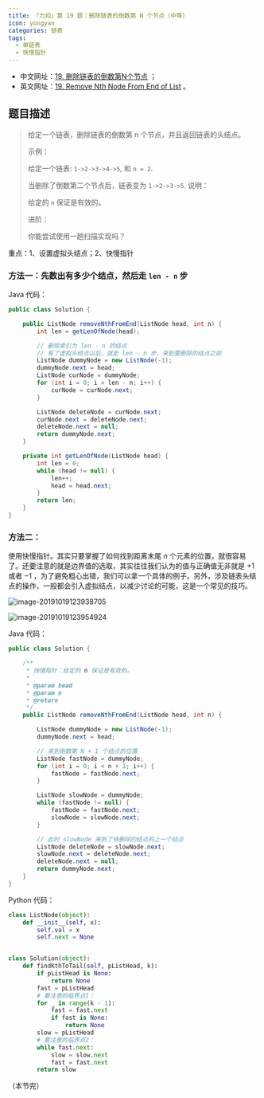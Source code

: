 ```yaml
---
title: 「力扣」第 19 题：删除链表的倒数第 N 个节点（中等）
icon: yongyan
categories: 链表
tags:
  - 单链表
  - 快慢指针
---
```


+ 中文网址：[19. 删除链表的倒数第N个节点](https://leetcode-cn.com/problems/remove-nth-node-from-end-of-list/description/) ；
+ 英文网址：[19. Remove Nth Node From End of List](https://leetcode.com/problems/remove-nth-node-from-end-of-list/description/) 。

## 题目描述

> 给定一个链表，删除链表的倒数第 n 个节点，并且返回链表的头结点。
>
> 示例：
>
> 给定一个链表: `1->2->3->4->5`, 和 `n = 2`.
>
> 当删除了倒数第二个节点后，链表变为 `1->2->3->5`.
> 说明：
>
> 给定的 `n` 保证是有效的。
>
> 进阶：
>
> 你能尝试使用一趟扫描实现吗？

重点：1、设置虚拟头结点；2、快慢指针

### 方法一：先数出有多少个结点，然后走 `len - n` 步

Java 代码：

```java
public class Solution {

    public ListNode removeNthFromEnd(ListNode head, int n) {
        int len = getLenOfNode(head);

        // 删除索引为 len - n 的结点
        // 有了虚拟头结点以后，就走 len - n 步，来到要删除的结点之前
        ListNode dummyNode = new ListNode(-1);
        dummyNode.next = head;
        ListNode curNode = dummyNode;
        for (int i = 0; i < len - n; i++) {
            curNode = curNode.next;
        }

        ListNode deleteNode = curNode.next;
        curNode.next = deleteNode.next;
        deleteNode.next = null;
        return dummyNode.next;
    }

    private int getLenOfNode(ListNode head) {
        int len = 0;
        while (head != null) {
            len++;
            head = head.next;
        }
        return len;
    }
}
```

### 方法二：

使用快慢指针。其实只要掌握了如何找到距离末尾 $n$ 个元素的位置，就很容易了。还要注意的就是边界值的选取，其实往往我们认为的值与正确值无非就是 $+1$ 或者 $-1$ ，为了避免粗心出错，我们可以拿一个具体的例子。另外，涉及链表头结点的操作，一般都会引入虚拟结点，以减少讨论的可能，这是一个常见的技巧。

![image-20191019123938705](https://tva1.sinaimg.cn/large/006y8mN6gy1g83eo97mocj310y0d60tk.jpg)

![image-20191019123954924](https://tva1.sinaimg.cn/large/006y8mN6gy1g83eoivq2gj30vz0u0acd.jpg)

Java 代码：

```java
public class Solution {

    /**
     * 快慢指针：给定的 n 保证是有效的。
     *
     * @param head
     * @param n
     * @return
     */
    public ListNode removeNthFromEnd(ListNode head, int n) {

        ListNode dummyNode = new ListNode(-1);
        dummyNode.next = head;

        // 来到倒数第 N + 1 个结点的位置
        ListNode fastNode = dummyNode;
        for (int i = 0; i < n + 1; i++) {
            fastNode = fastNode.next;
        }

        ListNode slowNode = dummyNode;
        while (fastNode != null) {
            fastNode = fastNode.next;
            slowNode = slowNode.next;
        }

        // 此时 slowNode 来到了待删除的结点的上一个结点
        ListNode deleteNode = slowNode.next;
        slowNode.next = deleteNode.next;
        deleteNode.next = null;
        return dummyNode.next;
    }
}
```

Python 代码：

```python
class ListNode(object):
    def __init__(self, x):
        self.val = x
        self.next = None


class Solution(object):
    def findKthToTail(self, pListHead, k):
        if pListHead is None:
            return None
        fast = pListHead
        # 要注意的临界点1：
        for _ in range(k - 1):
            fast = fast.next
            if fast is None:
                return None
        slow = pListHead
        # 要注意的临界点2：
        while fast.next:
            slow = slow.next
            fast = fast.next
        return slow
```

（本节完）